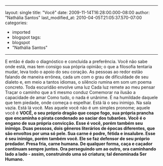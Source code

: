 
---
layout: single
title: "Você"
date: 2009-11-14T16:28:00.000-08:00
author: "Nathália Santos"
last_modified_at: 2010-04-05T21:05:37.570-07:00
categories:
  - imported
  - blogspot
tags:
  - blogspot
  - "Nathália Santos"
---

E então é dado o diagnóstico e concluída a preferência. Você não sabe onde está, mas tem consigo sua própria opinião; o que a filosofia tentaria mudar, leva todo o apoio do seu coração.
As pessoas ao redor estão falando de maneira errônea, cada um com o grau de dificuldade de seu dialeto e, em meio a tantos idiomas, o silêncio rumina em som um poema concreto.
Toda escuridão envolve uma luz
Cada luz remete ao meu pensar
Traçar o caminho que a ti mesmo conduz
Comemorar na ilusão a capacidade de amar
Como tudo, o nada é unânime. É na humildade daquele que tem piedade, onde começa o espelhar. Está lá o seu inimigo. Na sala vazia. Está lá você. Mas aquele você não é um simples pronome; aquele você é <span style="font-weight:bold;">VOCÊ, o seu próprio dragão que cospe fogo, sua própria prancha que encaminha o pirata condenado ao saciar dos tubarões. Você é o engano de sua própria convicção.
Esse é você, porém também seu inimigo. Duas pessoas, dois gêneros literários de épocas diferentes, que são envoltos por uma só pele. Sua carne é podre, fétida e insalubre.
Esse é seu inimigo, porém também você. Ele se faz defensor de seu próprio predador. Presa fria, carne humana.
De qualquer forma, caça e caçador continuam sempre juntos. Ora perseguindo um ao outro, ora caminhando lado a lado - assim, construindo uma só criatura; tal denominada <span style="font-weight:bold;">Ser Humano.